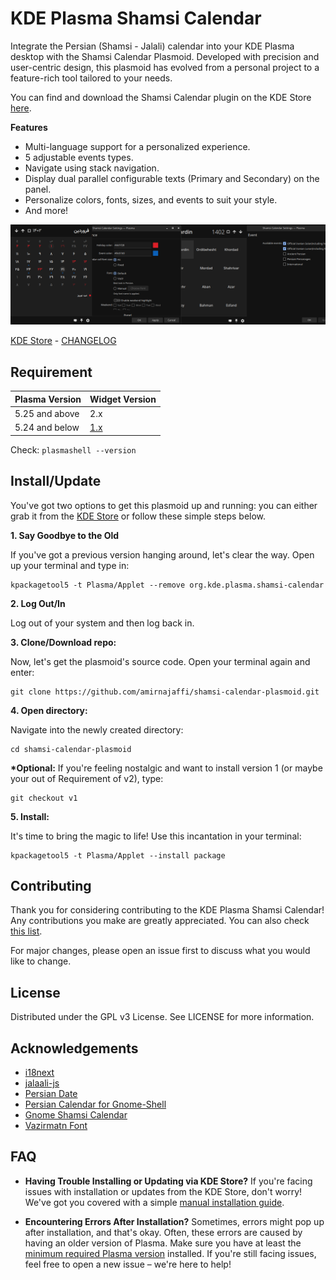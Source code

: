 # KDE Plasma Shamsi Calendar

Integrate the Persian (Shamsi - Jalali) calendar into your KDE Plasma desktop with the Shamsi Calendar Plasmoid. Developed with precision and user-centric design, this plasmoid has evolved from a personal project to a feature-rich tool tailored to your needs.

You can find and download the Shamsi Calendar plugin on the KDE Store [here](https://store.kde.org/p/1460130/).

**Features**

- Multi-language support for a personalized experience.
- 5 adjustable events types.
- Navigate using stack navigation.
- Display dual parallel configurable texts (Primary and Secondary) on the panel.
- Personalize colors, fonts, sizes, and events to suit your style.
- And more!

![Shamsi Calendar Plasmoidscreenshot](./img/featured.png)

[KDE Store](https://store.kde.org/p/1460130/) - [CHANGELOG](https://github.com/amirnajaffi/shamsi-calendar-plasmoid/blob/main/CHANGELOG.md)

## Requirement

| Plasma Version | Widget Version                                                         |
| -------------- | ---------------------------------------------------------------------- |
| 5.25 and above | 2.x                                                                    |
| 5.24 and below | [1.x](https://github.com/amirnajaffi/shamsi-calendar-plasmoid/tree/v1) |

Check: `plasmashell --version`

## Install/Update

You've got two options to get this plasmoid up and running: you can either grab it from the [KDE Store](https://store.kde.org/p/1460130/) or follow these simple steps below.

**1. Say Goodbye to the Old**

If you've got a previous version hanging around, let's clear the way. Open up your terminal and type in:
```
kpackagetool5 -t Plasma/Applet --remove org.kde.plasma.shamsi-calendar
```

**2. Log Out/In**

Log out of your system and then log back in.

**3. Clone/Download repo:**

Now, let's get the plasmoid's source code. Open your terminal again and enter:
```
git clone https://github.com/amirnajaffi/shamsi-calendar-plasmoid.git
```

**4. Open directory:**

Navigate into the newly created directory:
```
cd shamsi-calendar-plasmoid
```

**\*Optional:** If you're feeling nostalgic and want to install version 1 (or maybe your out of Requirement of v2), type:

```
git checkout v1
```

**5. Install:**

It's time to bring the magic to life! Use this incantation in your terminal:

```
kpackagetool5 -t Plasma/Applet --install package
```

## Contributing

Thank you for considering contributing to the KDE Plasma Shamsi Calendar! Any contributions you make are greatly appreciated. You can also check [this list](https://github.com/amirnajaffi/shamsi-calendar-plasmoid/issues/10).

For major changes, please open an issue first to discuss what you would like to change.

## License

Distributed under the GPL v3 License. See LICENSE for more information.

## Acknowledgements

- [i18next](https://github.com/i18next/i18next)
- [jalaali-js](https://github.com/jalaali/jalaali-js)
- [Persian Date](https://github.com/babakhani/PersianDate)
- [Persian Calendar for Gnome-Shell](https://github.com/omid/Persian-Calendar-for-Gnome-Shell)
- [Gnome Shamsi Calendar](https://github.com/SCR-IR/gnome-shamsi-calendar)
- [Vazirmatn Font](https://github.com/rastikerdar/vazirmatn)

## FAQ

- **Having Trouble Installing or Updating via KDE Store?**
If you're facing issues with installation or updates from the KDE Store, don't worry! We've got you covered with a simple [manual installation guide](https://github.com/amirnajaffi/shamsi-calendar-plasmoid#installupdate).

- **Encountering Errors After Installation?**
Sometimes, errors might pop up after installation, and that's okay. Often, these errors are caused by having an older version of Plasma. Make sure you have at least the [minimum required Plasma version](https://github.com/amirnajaffi/shamsi-calendar-plasmoid#requirement) installed. If you're still facing issues, feel free to open a new issue – we're here to help!
